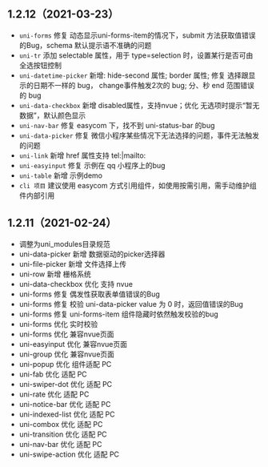 ## 1.2.12（2021-03-23）
- ``uni-forms`` 修复 动态显示uni-forms-item的情况下，submit 方法获取值错误的Bug，schema 默认提示语不准确的问题
- ``uni-tr``  添加 selectable 属性，用于 type=selection 时，设置某行是否可由全选按钮控制
- ``uni-datetime-picker`` 新增: hide-second 属性; border 属性; 修复 选择跟显示的日期不一样的 bug， change事件触发2次的 bug; 分、秒 end 范围错误的 bug
- ``uni-data-checkbox`` 新增 disabled属性，支持nvue；优化 无选项时提示“暂无数据”，默认颜色显示
- ``uni-nav-bar`` 修复 easycom 下，找不到 uni-status-bar 的bug
- ``uni-data-picker`` 修复 微信小程序某些情况下无法选择的问题，事件无法触发的问题
- ``uni-link``  新增 href 属性支持 tel:|mailto:
- ``uni-easyinput`` 修复 示例在 qq 小程序上的bug
- ``uni-table`` 新增 示例demo
- ``cli 项目`` 建议使用 easycom 方式引用组件，如使用按需引用，需手动维护组件内部引用

## 1.2.11（2021-02-24）
- 调整为uni_modules目录规范
- uni-data-picker 新增  数据驱动的picker选择器
- uni-file-picker 新增  文件选择上传
- uni-row 新增 栅格系统
- uni-data-checkbox 优化 支持 nvue
- uni-forms 修复 偶发性获取表单值错误的Bug
- uni-forms 修复 校验 uni-data-picker value 为 0 时，返回值错误的Bug
- uni-forms 修复 uni-forms-item 组件隐藏时依然触发校验的bug
- uni-forms 优化 实时校验
- uni-forms 优化 兼容nvue页面
- uni-easyinput 优化 兼容nvue页面
- uni-group 优化 兼容nvue页面
- uni-popup 优化 组件适配 PC
- uni-fab 优化 适配 PC
- uni-swiper-dot 优化 适配 PC
- uni-rate 优化 适配 PC
- uni-notice-bar 优化 适配 PC
- uni-indexed-list 优化 适配 PC
- uni-combox 优化 适配 PC
- uni-transition 优化 适配 PC
- uni-nav-bar 优化 适配 PC
- uni-swipe-action 优化 适配 PC
